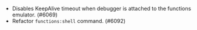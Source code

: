 - Disables KeepAlive timeout when debugger is attached to the functions emulator. (#6069)
- Refactor `functions:shell` command. (#6092)
